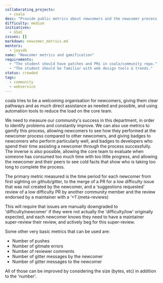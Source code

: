 ```yaml
---
collaborating_projects:
  - coala
desc: "Provide public metrics about newcomers and the newcomer process."
difficulty: medium
initiatives:
  - GSoC
issues: []
markdown: newcomer_metrics.md
mentors:
  - jayvdb
name: "Newcomer metrics and gamification"
requirements:
  - "The student should have patches and PRs in coala/community repo."
  - "The student should be familiar with web design tools & trends."
status: crowded
tags:
  - community
  - webservice
---
```


coala tries to be a welcoming organisation for newcomers, giving them clear pathways and as much direct assistance as needed and possible, and using automation tools to reduce the load on the core team.

We need to measure our community's success in this department, in order to identify problems and constantly improve.
We can also use metrics to gamify this process, allowing newcomers to see how they performed at the newcomer process compared to other newcomers, and giving badges to newcomers who perform particularly well, and badges to developers who spend their time assisting a newcomer through the process successfully.
The inverse is also possible, allowing the core team to evaluate when someone has consumed too much time with too little progress, and allowing the newcomer and their peers to see cold facts that show who is taking too long to complete the process.

The primary metric measured is the time period for each newcomer from first sighting on github/gitter, to the merge of a PR for a low difficulty issue that was not created by the newcomer, and a ‘suggestions requested’ review of a low difficulty PR by another community member and the review endorsed by a maintainer with a ‘+1’.(meta-reviews)

This will require that issues are manually downgraded to 'difficulty/newcomer' if they were not actually the 'difficulty/low' originally expected, and
each newcomer knows they need to have a maintainer super-review their review, and actively beg for this super-review.

Some other very basic metrics that can be used are:

- Number of pushes
- Number of gitmate errors
- Number of reviewer comments
- Number of gitter messages by the newcomer
- Number of gitter messages to the newcomer

All of those can be improved by considering the size (bytes, etc) in addition to the 'number'.
